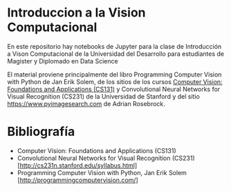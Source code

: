 # Introduccion a la Vision Computacional

En este repositorio hay notebooks de Jupyter para la clase de Introducción a Vison Computacional de la Universidad del Desarrollo para estudiantes de Magister y Diplomado en Data Science

El material proviene principalmente del libro Programming Computer Vision with Python de Jan Erik Solem, de los sitios de los cursos [Computer Vision: Foundations and Applications (CS131)](http://vision.stanford.edu/teaching/cs131_fall1819/index.html) y Convolutional Neural Networks for Visual Recognition (CS231) de la Universidad de Stanford y del sitio https://www.pyimagesearch.com de Adrian Rosebrock.

# Bibliografía

- Computer Vision: Foundations and Applications (CS131)
- Convolutional Neural Networks for Visual Recognition (CS231) [http://cs231n.stanford.edu/syllabus.html]
- Programming Computer Vision with Python, Jan Erik Solem [http://programmingcomputervision.com/]



